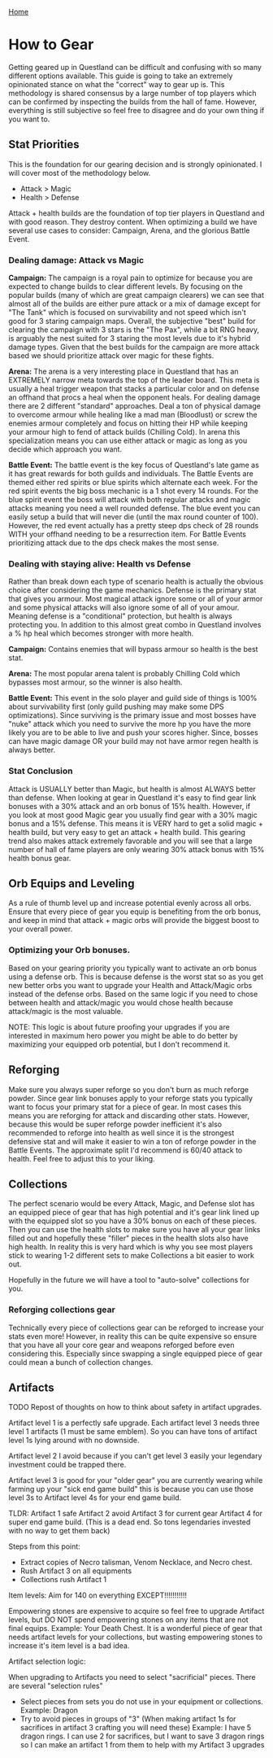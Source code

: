 [Home](README.md)

# How to Gear
Getting geared up in Questland can be difficult and confusing with so many different 
options available.  This guide is going to take an extremely opinionated stance on 
what the "correct" way to gear up is.  This methodology is shared consensus by a 
large number of top players which can be confirmed by inspecting the builds from the 
hall of fame.  However, everything is still subjective so feel free to disagree and 
do your own thing if you want to.

## Stat Priorities
This is the foundation for our gearing decision and is strongly opinionated.  I will 
cover most of the methodology below.

- Attack > Magic 
- Health > Defense

Attack + health builds are the foundation of top tier players in Questland and with 
good reason. They destroy content. When optimizing a build we have several use cases 
to consider: Campaign, Arena, and the glorious Battle Event.

### Dealing damage: Attack vs Magic

**Campaign:** The campaign is a royal pain to optimize for because you are expected to 
change builds to clear different levels.  By focusing on the popular builds 
(many of which are great campaign clearers) we can see that almost all of the builds 
are either pure attack or a mix of damage except for "The Tank" which is focused on 
survivability and not speed which isn't good for 3 staring campaign maps.  Overall, 
the subjective "best" build for clearing the campaign with 3 stars is the "The Pax", 
while a bit RNG heavy, is arguably the nest suited for 3 staring the most levels due 
to it's hybrid damage types. Given that the best builds for the campaign are more 
attack based we should prioritize attack over magic for these fights.

**Arena:** The arena is a very interesting place in Questland that has an EXTREMELY narrow 
meta towards the top of the leader board.  This meta is usually a heal trigger weapon 
that stacks a particular color and on defense an offhand that procs a heal when the 
opponent heals. For dealing damage there are 2 different "standard" approaches. Deal 
a ton of physical damage to overcome armour while healing like a mad man (Bloodlust) or
screw the enemies armour completely and focus on hitting their HP while keeping your 
armour high to fend of attack builds (Chilling Cold).  In arena this specialization 
means you can use either attack or magic as long as you decide which approach you want.

**Battle Event:** The battle event is the key focus of Questland's late game as it has 
great rewards for both guilds and individuals. The Battle Events are themed either 
red spirits or blue spirits which alternate each week.  For the red spirit events the 
big boss mechanic is a 1 shot every 14 rounds. For the blue spirit event the boss will 
attack with both regular attacks and magic attacks meaning you need a well rounded defense. 
The blue event you can easily setup a build that will never die (until the max round counter
of 100).  However, the red event actually has a pretty steep dps check of 28 rounds WITH 
your offhand needing to be a resurrection item.  For Battle Events prioritizing attack 
due to the dps check makes the most sense.

### Dealing with staying alive: Health vs Defense
Rather than break down each type of scenario health is actually the obvious choice after
considering the game mechanics.  Defense is the primary stat that gives you armour. Most 
magical attack ignore some or all of your armor and some physical attacks will also ignore 
some of all of your amour.  Meaning defense is a "conditional" protection, but health is 
always protecting you.  In addition to this almost great combo in Questland involves a % hp 
heal which becomes stronger with more health.

**Campaign:** Contains enemies that will bypass armour so health is the best stat.

**Arena:** The most popular arena talent is probably Chilling Cold which bypasses most armour, 
so the winner is also health.

**Battle Event:** This event in the solo player and guild side of things is 100% about 
survivability first (only guild pushing may make some DPS optimizations).  Since surviving 
is the primary issue and most bosses have "nuke" attack which you need to survive the more 
hp you have the more likely you are to be able to live and push your scores higher. Since, 
bosses can have magic damage OR your build may not have armor regen health is always better.

### Stat Conclusion
Attack is USUALLY better than Magic, but health is almost ALWAYS better than defense. 
When looking at gear in Questland it's easy to find gear link bonuses with a 30% attack and 
an orb bonus of 15% health. However, if you look at most good Magic gear you usually find gear 
with a 30% magic bonus and a 15% defense.  This means it is VERY hard to get a solid magic + 
health build, but very easy to get an attack + health build.  This gearing trend also makes 
attack extremely favorable and you will see that a large number of hall of fame players are 
only wearing 30% attack bonus with 15% health bonus gear.

## Orb Equips and Leveling
As a rule of thumb level up and increase potential evenly across all orbs. Ensure that every 
piece of gear you equip is benefiting from the orb bonus, and keep in mind that attack + magic 
orbs will provide the biggest boost to your overall power.

### Optimizing your Orb bonuses.
Based on your gearing priority you typically want to activate an orb bonus using a defense orb. 
This is because defense is the worst stat so as you get new better orbs you want to upgrade 
your Health and Attack/Magic orbs instead of the defense orbs. Based on the same logic if you 
need to chose between health and attack/magic you would chose health because attack/magic is the 
most valuable. 

NOTE: This logic is about future proofing your upgrades if you are interested in maximum hero power 
you might be able to do better by maximizing your equipped orb potential, but I don't recommend it.

## Reforging
Make sure you always super reforge so you don't burn as much reforge powder. Since gear link 
bonuses apply to your reforge stats you typically want to focus your primary stat for a piece 
of gear.  In most cases this means you are reforging for attack and discarding other stats. 
However, because this would be super reforge powder inefficient it's also recommended to 
reforge into health as well since it is the strongest defensive stat and will make it easier 
to win a ton of reforge powder in the Battle Events.  The approximate split I'd recommend is 
60/40 attack to health.  Feel free to adjust this to your liking.

## Collections
The perfect scenario would be every Attack, Magic, and Defense slot has an equipped piece of gear
that has high potential and it's gear link lined up with the equipped slot so you have a 
30% bonus on each of these pieces.  Then you can use the health slots to make sure you 
have all your gear links filled out and hopefully these "filler" pieces in the health slots 
also have high health. In reality this is very hard which is why you see most players stick
to wearing 1-2 different sets to make Collections a bit easier to work out.

Hopefully in the future we will have a tool to "auto-solve" collections for you.


### Reforging collections gear
Technically every piece of collections gear can be reforged to increase your stats even more! 
However, in reality this can be quite expensive so ensure that you have all your core gear 
and weapons reforged before even considering this. Especially since swapping a single 
equipped piece of gear could mean a bunch of collection changes.



## Artifacts
TODO
Repost of thoughts on how to think about safety in artifact upgrades.

Artifact level 1 is a perfectly safe upgrade. Each artifact level 3 needs three level 1 artifacts (1 must be same emblem).  So you can have tons of artifact level 1s lying around with no downside.

Artifact level 2 I avoid because if you can't get level 3 easily your legendary investment could be trapped there.

Artifact level 3 is good for your "older gear" you are currently wearing while farming up your "sick end game build" this is because you can use those level 3s to Artifact level 4s for your end game build.

TLDR:
Artifact 1 safe 
Artifact 2 avoid
Artifact 3 for current gear
Artifact 4 for super end game build. (This is a dead end. So tons legendaries invested with no way to get them back)

Steps from this point:

- Extract copies of Necro talisman, Venom Necklace, and Necro chest.
- Rush Artifact 3 on all equipments
- Collections rush Artifact 1

Item levels:
Aim for 140 on everything EXCEPT!!!!!!!!!!!

Empowering stones are expensive to acquire so feel free to upgrade Artifact levels, but DO NOT spend empowering stones on any items that are not final equips.
Example: Your Death Chest.  It is a wonderful piece of gear that needs artifact levels for your collections, but wasting empowering stones to increase it's item level is a bad idea.
 
Artifact selection logic:

When upgrading to Artifacts you need to select "sacrificial" pieces. There are several "selection rules"
- Select pieces from sets you do not use in your equipment or collections.  Example: Dragon
- Try to avoid pieces in groups of "3" (When making artifact 1s for sacrifices in artifact 3 crafting you will need these) Example: I have 5 dragon rings. I can use 2 for sacrifices, but I want to save 3 dragon rings so I can make an artifact 1 from them to help with my Artifact 3 upgrades